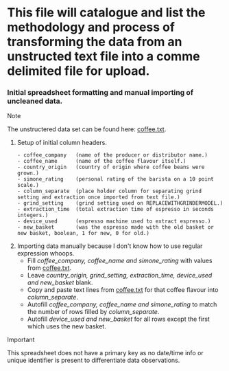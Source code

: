 # This file will catalogue and list the methodology and process of transforming the data from an unstructed text file into a comme delimited file for upload. 

### Initial spreadsheet formatting and manual importing of uncleaned data.
>[!NOTE]
>The unstructered data set can be found here: [coffee.txt](https://github.com/picklenebula/espresso_data/blob/main/coffee.txt).

1. Setup of initial column headers.
   ```
   - coffee_company   (name of the producer or distributor name.)
   - coffee_name      (name of the coffee flavour itself.)
   - country_origin   (country of origin where coffee beans were grown.)
   - simone_rating    (personal rating of the barista on a 10 point scale.)
   - column_separate  (place holder column for separating grind setting and extraction once imported from text file.)
   - grind_setting    (grind setting used on REPLACEWITHGRINDERMODEL.)
   - extraction_time  (total extraction time of espresso in seconds integers.)
   - device_used      (espresso machine used to extract espresso.)
   - new_basket       (was the espresso made with the old basket or new basket, boolean, 1 for new, 0 for old.)
   ```
2. Importing data manually because I don't know how to use regular expression whoops.
     - Fill *coffee_company, coffee_name and simone_rating* with values from [coffee.txt](https://github.com/picklenebula/espresso_data/blob/main/coffee.txt).
     - Leave *country_origin, grind_setting, extraction_time, device_used and new_basket* blank.
     - Copy and paste text lines from [coffee.txt](https://github.com/picklenebula/espresso_data/blob/main/coffee.txt) for that coffee flavour into *column_separate*.
     - Autofill *coffee_company, coffee_name and simone_rating* to match the number of rows filled by *column_separate*.
     - Autofill *device_used and new_basket* for all rows except the first which uses the new basket.
>[!IMPORTANT]
>This spreadsheet does not have a primary key as no date/time info or unique identifier is present to differentiate data observations.
